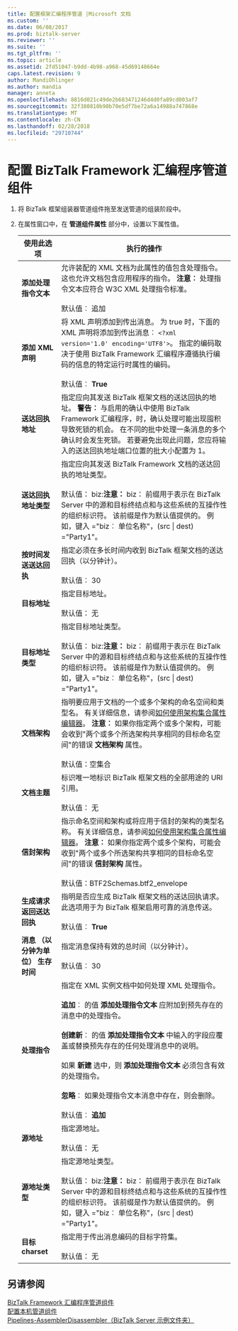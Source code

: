 ```yaml
---
title: 配置框架汇编程序管道 |Microsoft 文档
ms.custom: ''
ms.date: 06/08/2017
ms.prod: biztalk-server
ms.reviewer: ''
ms.suite: ''
ms.tgt_pltfrm: ''
ms.topic: article
ms.assetid: 2fd51047-b9dd-4b98-a968-45d69148664e
caps.latest.revision: 9
author: MandiOhlinger
ms.author: mandia
manager: anneta
ms.openlocfilehash: 8816d021c49de2b683471246d4d0fa89cd003af7
ms.sourcegitcommit: 32f380810b90b70e5df7be72a6a14988a747868e
ms.translationtype: MT
ms.contentlocale: zh-CN
ms.lasthandoff: 02/28/2018
ms.locfileid: "29710744"
---
```

# <a name="configure-the-biztalk-framework-assembler-pipeline-component"></a>配置 BizTalk Framework 汇编程序管道组件
  
1.  将 BizTalk 框架组装器管道组件拖至发送管道的组装阶段中。  
  
2.  在属性窗口中，在 **管道组件属性** 部分中，设置以下属性值。  
  
    |使用此选项|执行的操作|  
    |--------------|----------------|  
    |**添加处理指令文本**|允许装配的 XML 文档为此属性的值包含处理指令。 这也允许文档包含应用程序的指令。 **注意︰**  处理指令文本应符合 W3C XML 处理指令标准。 <br /><br /> 默认值︰ 追加|  
    |**添加 XML 声明**|将 XML 声明添加到传出消息。 为 true 时，下面的 XML 声明将添加到传出消息︰ `<?xml version='1.0' encoding='UTF8'>`。 指定的编码取决于使用 BizTalk Framework 汇编程序遵循执行编码的信息的特定运行时属性的编码。<br /><br /> 默认值︰ **True**|  
    |**送达回执地址**|指定应向其发送 BizTalk 框架文档的送达回执的地址。 **警告︰**  与启用的确认中使用 BizTalk Framework 汇编程序，时，确认处理可能出现囤积导致死锁的机会。 在不同的批中处理一条消息的多个确认时会发生死锁。 若要避免出现此问题，您应将输入的送达回执地址端口位置的批大小配置为 1。|  
    |**送达回执地址类型**|指定应向其发送 BizTalk Framework 文档的送达回执的地址类型。<br /><br /> 默认值： biz:**注意：** biz： 前缀用于表示在 BizTalk Server 中的源和目标终结点和与这些系统的互操作性的组织标识符。 该前缀是作为默认值提供的。 例如，键入 ="biz︰ 单位名称"，(src &#124; dest) ="Party1"。|  
    |**按时间发送送达回执**|指定必须在多长时间内收到 BizTalk 框架文档的送达回执（以分钟计）。<br /><br /> 默认值︰ 30|  
    |**目标地址**|指定目标地址。<br /><br /> 默认值： 无|  
    |**目标地址类型**|指定目标地址类型。<br /><br /> 默认值： biz:**注意：** biz： 前缀用于表示在 BizTalk Server 中的源和目标终结点和与这些系统的互操作性的组织标识符。 该前缀是作为默认值提供的。 例如，键入 ="biz︰ 单位名称"，(src &#124; dest) ="Party1"。|  
    |**文档架构**|指明要应用于文档的一个或多个架构的命名空间和类型名。 有关详细信息，请参阅[如何使用架构集合属性编辑器](../core/how-to-use-the-schema-collection-property-editor.md)。 **注意︰**  如果你指定两个或多个架构，可能会收到"两个或多个所选架构共享相同的目标命名空间"的错误 **文档架构** 属性。 <br /><br /> 默认值：空集合|  
    |**文档主题**|标识唯一地标识 BizTalk 框架文档的全部用途的 URI 引用。<br /><br /> 默认值： 无|  
    |**信封架构**|指示命名空间和架构或将应用于信封的架构的类型名称。 有关详细信息，请参阅[如何使用架构集合属性编辑器](../core/how-to-use-the-schema-collection-property-editor.md)。 **注意︰**  如果你指定两个或多个架构，可能会收到"两个或多个所选架构共享相同的目标命名空间"的错误 **信封架构** 属性。 <br /><br /> 默认值：BTF2Schemas.btf2_envelope|  
    |**生成请求返回送达回执**|指明是否应生成 BizTalk 框架文档的送达回执请求。 此选项用于为 BizTalk 框架启用可靠的消息传送。<br /><br /> 默认值︰ **True**|  
    |**消息 （以分钟为单位） 生存时间**|指定消息保持有效的总时间（以分钟计）。<br /><br /> 默认值︰ 30|  
    |**处理指令**|指定在 XML 实例文档中如何处理 XML 处理指令。<br /><br /> **追加**︰ 的值 **添加处理指令文本** 应附加到预先存在的消息中的处理指令。<br /><br /> **创建新**︰ 的值 **添加处理指令文本** 中输入的字段应覆盖或替换预先存在的任何处理消息中的说明。<br /><br /> 如果 **新建** 选中，则 **添加处理指令文本** 必须包含有效的处理指令。<br /><br /> **忽略**︰ 如果处理指令文本消息中存在，则会删除。<br /><br /> 默认值︰ **追加**|  
    |**源地址**|指定源地址。<br /><br /> 默认值： 无|  
    |**源地址类型**|指定源地址类型。<br /><br /> 默认值： biz:**注意：** biz： 前缀用于表示在 BizTalk Server 中的源和目标终结点和与这些系统的互操作性的组织标识符。 该前缀是作为默认值提供的。 例如，键入 ="biz︰ 单位名称"，(src &#124; dest) ="Party1"。|  
    |**目标 charset**|指定用于传出消息编码的目标字符集。<br /><br /> 默认值： 无|  
  
## <a name="see-also"></a>另请参阅  
 [BizTalk Framework 汇编程序管道组件](../core/biztalk-framework-assembler-pipeline-component.md)   
 [配置本机管道组件](../core/configuring-native-pipeline-components.md)   
 [Pipelines-AssemblerDisassembler（BizTalk Server 示例文件夹）](../core/pipelines-assemblerdisassembler-biztalk-server-samples-folder.md)